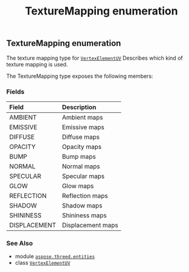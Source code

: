 ﻿---
title: TextureMapping enumeration
second_title: Aspose.3D for Python via .NET API References
description: 
type: docs
weight: 740
url: /python-net/aspose.threed.entities/texturemapping/
is_root: false
---

## TextureMapping enumeration

The texture mapping type for [`VertexElementUV`](/3d/python-net/aspose.threed.entities/vertexelementuv)
Describes which kind of texture mapping is used.



The TextureMapping type exposes the following members:

### Fields
| Field | Description |
| :- | :- |
| AMBIENT | Ambient maps |
| EMISSIVE | Emissive maps |
| DIFFUSE | Diffuse maps |
| OPACITY | Opacity maps |
| BUMP | Bump maps |
| NORMAL | Normal maps |
| SPECULAR | Specular maps |
| GLOW | Glow maps |
| REFLECTION | Reflection maps |
| SHADOW | Shadow maps |
| SHININESS | Shininess maps |
| DISPLACEMENT | Displacement maps |



### See Also
* module [`aspose.threed.entities`](..)
* class [`VertexElementUV`](/3d/python-net/aspose.threed.entities/vertexelementuv)
